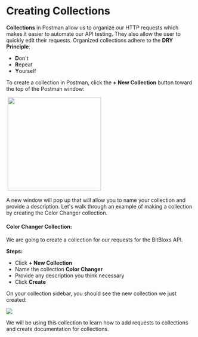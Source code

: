 <!-- title={Creating Collections} -->

# Creating Collections

**Collections** in Postman allow us to organize our HTTP requests which makes it easier to automate our API testing. They also allow the user to quickly edit their requests. Organized collections adhere to the **DRY Principle**:

* **D**on't
* **R**epeat
* **Y**ourself



To create a collection in Postman, click the **+ New Collection** button toward the top of the Postman window:

​		<img src="https://i.imgur.com/6Yk4lOm.jpg" width=250>

A new window will pop up that will allow you to name your collection and provide a description. Let's walk through an example of making a collection by creating the Color Changer collection.

#### Color Changer Collection:

We are going to create a collection for our requests for the BitBloxs API.

**Steps:**

* Click **+ New Collection**
* Name the collection **Color Changer**
* Provide any description you think necessary
* Click **Create**

On your collection sidebar, you should see the new collection we just created:

<img src="https://i.imgur.com/isIPr3u.jpg">

We will be using this collection to learn how to add requests to collections and create documentation for collections.

